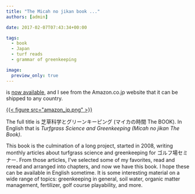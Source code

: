 ```yaml
---
title: "The Micah no jikan book ..."
authors: [admin]

date: 2017-02-07T07:43:34+00:00

tags:
  - book
  - Japan
  - turf reads
  - grammar of greenkeeping

image:
  preview_only: true
---
```


is [now available](https://www.amazon.co.jp/%E8%8A%9D%E8%8D%89%E7%A7%91%E5%AD%A6%E3%81%A8%E3%82%B0%E3%83%AA%E3%83%BC%E3%83%B3%E3%82%AD%E3%83%BC%E3%83%94%E3%83%B3%E3%82%B0-%E3%83%9E%E3%82%A4%E3%82%AB%E3%81%AE%E6%99%82%E9%96%93-BOOK-%E3%83%9E%E3%82%A4%E3%82%AB-%E3%82%A6%E3%83%83%E3%82%BA/dp/4772841725/ref=sr_1_1?s=books&ie=UTF8&qid=1486427084&sr=1-1&keywords=%E3%83%9E%E3%82%A4%E3%82%AB%E3%83%BB%E3%82%A6%E3%83%83%E3%82%BA), and I see from the Amazon.co.jp website that it can be shipped to any country.

[{{< figure src="amazon_jp.png" >}}](https://www.amazon.co.jp/%E8%8A%9D%E8%8D%89%E7%A7%91%E5%AD%A6%E3%81%A8%E3%82%B0%E3%83%AA%E3%83%BC%E3%83%B3%E3%82%AD%E3%83%BC%E3%83%94%E3%83%B3%E3%82%B0-%E3%83%9E%E3%82%A4%E3%82%AB%E3%81%AE%E6%99%82%E9%96%93-BOOK-%E3%83%9E%E3%82%A4%E3%82%AB-%E3%82%A6%E3%83%83%E3%82%BA/dp/4772841725/ref=sr_1_1?s=books&ie=UTF8&qid=1486427084&sr=1-1&keywords=%E3%83%9E%E3%82%A4%E3%82%AB%E3%83%BB%E3%82%A6%E3%83%83%E3%82%BA)

The full title is 芝草科学とグリーンキーピング (マイカの時間 The BOOK). In English that is _Turfgrass Science and Greenkeeping (Micah no jikan The Book)_.

This book is the culmination of a long project, started in 2008, writing monthly articles about turfgrass science and greenkeeping for ゴルフ場セミナー. From those articles, I've selected some of my favorites, read and reread and arranged into chapters, and now we have this book. I hope these can be available in English sometime. It is some interesting material on a wide range of topics: greenkeeping in general, soil water, organic matter management, fertilizer, golf course playability, and more.
